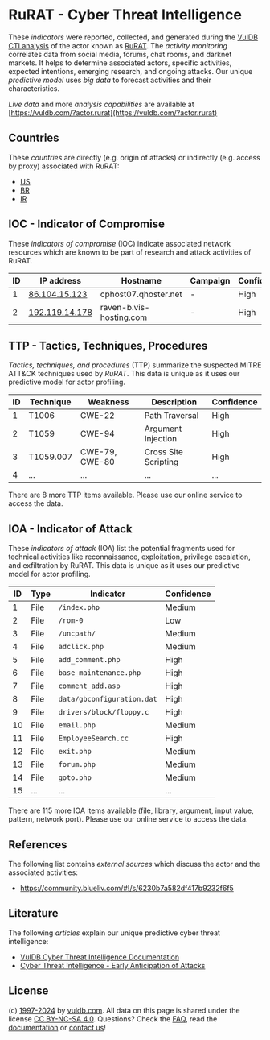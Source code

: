 # RuRAT - Cyber Threat Intelligence

These _indicators_ were reported, collected, and generated during the [VulDB CTI analysis](https://vuldb.com/?kb.cti) of the actor known as [RuRAT](https://vuldb.com/?actor.rurat). The _activity monitoring_ correlates data from social media, forums, chat rooms, and darknet markets. It helps to determine associated actors, specific activities, expected intentions, emerging research, and ongoing attacks. Our unique _predictive model_ uses _big data_ to forecast activities and their characteristics.

_Live data_ and more _analysis capabilities_ are available at [https://vuldb.com/?actor.rurat](https://vuldb.com/?actor.rurat)

## Countries

These _countries_ are directly (e.g. origin of attacks) or indirectly (e.g. access by proxy) associated with RuRAT:

* [US](https://vuldb.com/?country.us)
* [BR](https://vuldb.com/?country.br)
* [IR](https://vuldb.com/?country.ir)

## IOC - Indicator of Compromise

These _indicators of compromise_ (IOC) indicate associated network resources which are known to be part of research and attack activities of RuRAT.

ID | IP address | Hostname | Campaign | Confidence
-- | ---------- | -------- | -------- | ----------
1 | [86.104.15.123](https://vuldb.com/?ip.86.104.15.123) | cphost07.qhoster.net | - | High
2 | [192.119.14.178](https://vuldb.com/?ip.192.119.14.178) | raven-b.vis-hosting.com | - | High

## TTP - Tactics, Techniques, Procedures

_Tactics, techniques, and procedures_ (TTP) summarize the suspected MITRE ATT&CK techniques used by _RuRAT_. This data is unique as it uses our predictive model for actor profiling.

ID | Technique | Weakness | Description | Confidence
-- | --------- | -------- | ----------- | ----------
1 | T1006 | CWE-22 | Path Traversal | High
2 | T1059 | CWE-94 | Argument Injection | High
3 | T1059.007 | CWE-79, CWE-80 | Cross Site Scripting | High
4 | ... | ... | ... | ...

There are 8 more TTP items available. Please use our online service to access the data.

## IOA - Indicator of Attack

These _indicators of attack_ (IOA) list the potential fragments used for technical activities like reconnaissance, exploitation, privilege escalation, and exfiltration by RuRAT. This data is unique as it uses our predictive model for actor profiling.

ID | Type | Indicator | Confidence
-- | ---- | --------- | ----------
1 | File | `/index.php` | Medium
2 | File | `/rom-0` | Low
3 | File | `/uncpath/` | Medium
4 | File | `adclick.php` | Medium
5 | File | `add_comment.php` | High
6 | File | `base_maintenance.php` | High
7 | File | `comment_add.asp` | High
8 | File | `data/gbconfiguration.dat` | High
9 | File | `drivers/block/floppy.c` | High
10 | File | `email.php` | Medium
11 | File | `EmployeeSearch.cc` | High
12 | File | `exit.php` | Medium
13 | File | `forum.php` | Medium
14 | File | `goto.php` | Medium
15 | ... | ... | ...

There are 115 more IOA items available (file, library, argument, input value, pattern, network port). Please use our online service to access the data.

## References

The following list contains _external sources_ which discuss the actor and the associated activities:

* https://community.blueliv.com/#!/s/6230b7a582df417b9232f6f5

## Literature

The following _articles_ explain our unique predictive cyber threat intelligence:

* [VulDB Cyber Threat Intelligence Documentation](https://vuldb.com/?kb.cti)
* [Cyber Threat Intelligence - Early Anticipation of Attacks](https://www.scip.ch/en/?labs.20201022)

## License

(c) [1997-2024](https://vuldb.com/?kb.changelog) by [vuldb.com](https://vuldb.com/?kb.about). All data on this page is shared under the license [CC BY-NC-SA 4.0](https://creativecommons.org/licenses/by-nc-sa/4.0/). Questions? Check the [FAQ](https://vuldb.com/?kb.faq), read the [documentation](https://vuldb.com/?kb) or [contact us](https://vuldb.com/?contact)!
